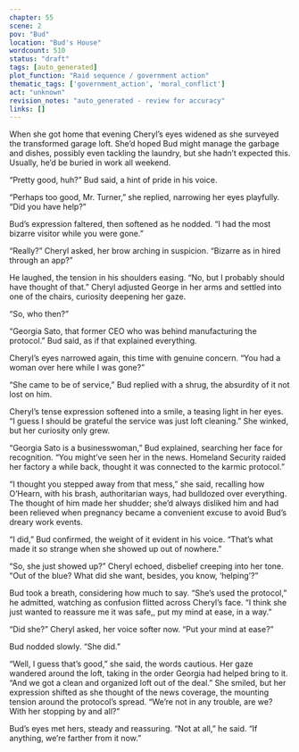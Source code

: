 ```yaml
---
chapter: 55
scene: 2
pov: "Bud"
location: "Bud's House"
wordcount: 510
status: "draft"
tags: [auto_generated]
plot_function: "Raid sequence / government action"
thematic_tags: ['government_action', 'moral_conflict']
act: "unknown"
revision_notes: "auto_generated - review for accuracy"
links: []
---
```


When she got home that evening Cheryl’s eyes widened as she surveyed the transformed garage loft. She’d hoped Bud might manage the garbage and dishes, possibly even tackling the laundry, but she hadn’t expected this. Usually, he’d be buried in work all weekend. 

“Pretty good, huh?” Bud said, a hint of pride in his voice. 

“Perhaps too good, Mr. Turner,” she replied, narrowing her eyes playfully. “Did you have help?” 

Bud’s expression faltered, then softened as he nodded. “I had the most bizarre visitor while you were gone.” 

“Really?” Cheryl asked, her brow arching in suspicion. “Bizarre as in hired through an app?” 

He laughed, the tension in his shoulders easing. “No, but I probably should have thought of that.” Cheryl adjusted George in her arms and settled into one of the chairs, curiosity deepening her gaze. 

“So, who then?” 

“Georgia Sato, that former CEO who was behind manufacturing the protocol.” Bud said, as if that explained everything. 

Cheryl’s eyes narrowed again, this time with genuine concern. “You had a woman over here while I was gone?” 

“She came to be of service,” Bud replied with a shrug, the absurdity of it not lost on him. 

Cheryl’s tense expression softened into a smile, a teasing light in her eyes. “I guess I should be grateful the service was just loft cleaning.” She winked, but her curiosity only grew. 

“Georgia Sato is a businesswoman,” Bud explained, searching her face for recognition. “You might’ve seen her in the news. Homeland Security raided her factory a while back, thought it was connected to the karmic protocol.” 

“I thought you stepped away from that mess,” she said, recalling how O’Hearn, with his brash, authoritarian ways, had bulldozed over everything. The thought of him made her shudder; she’d always disliked him and had been relieved when pregnancy became a convenient excuse to avoid Bud’s dreary work events. 

“I did,” Bud confirmed, the weight of it evident in his voice. “That’s what made it so strange when she showed up out of nowhere.” 

“So, she just showed up?” Cheryl echoed, disbelief creeping into her tone. “Out of the blue? What did she want, besides, you know, ‘helping’?” 

Bud took a breath, considering how much to say. “She’s used the protocol,” he admitted, watching as confusion flitted across Cheryl’s face. “I think she just wanted to reassure me it was safe,, put my mind at ease, in a way.” 

“Did she?” Cheryl asked, her voice softer now. “Put your mind at ease?” 

Bud nodded slowly. “She did.” 

“Well, I guess that’s good,” she said, the words cautious. Her gaze wandered around the loft, taking in the order Georgia had helped bring to it. “And we got a clean and organized loft out of the deal.” She smiled, but her expression shifted as she thought of the news coverage, the mounting tension around the protocol’s spread. “We’re not in any trouble, are we? With her stopping by and all?” 

Bud’s eyes met hers, steady and reassuring. “Not at all,” he said. “If anything, we’re farther from it now.”
